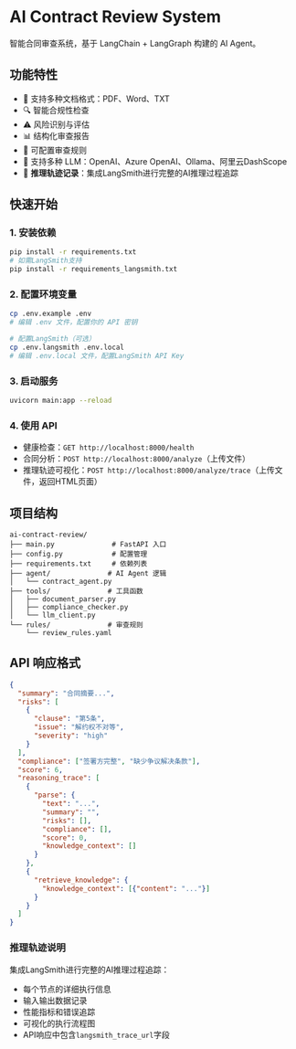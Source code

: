 # AI Contract Review System

智能合同审查系统，基于 LangChain + LangGraph 构建的 AI Agent。

## 功能特性

- 📄 支持多种文档格式：PDF、Word、TXT
- 🔍 智能合规性检查
- ⚠️ 风险识别与评估
- 📊 结构化审查报告
- 🔧 可配置审查规则
- 🤖 支持多种 LLM：OpenAI、Azure OpenAI、Ollama、阿里云DashScope
- 🧠 **推理轨迹记录**：集成LangSmith进行完整的AI推理过程追踪

## 快速开始

### 1. 安装依赖

```bash
pip install -r requirements.txt
# 如需LangSmith支持
pip install -r requirements_langsmith.txt
```

### 2. 配置环境变量

```bash
cp .env.example .env
# 编辑 .env 文件，配置你的 API 密钥

# 配置LangSmith（可选）
cp .env.langsmith .env.local
# 编辑 .env.local 文件，配置LangSmith API Key
```

### 3. 启动服务

```bash
uvicorn main:app --reload
```

### 4. 使用 API

- 健康检查：`GET http://localhost:8000/health`
- 合同分析：`POST http://localhost:8000/analyze`（上传文件）
- 推理轨迹可视化：`POST http://localhost:8000/analyze/trace`（上传文件，返回HTML页面）

## 项目结构

```
ai-contract-review/
├── main.py              # FastAPI 入口
├── config.py            # 配置管理
├── requirements.txt     # 依赖列表
├── agent/              # AI Agent 逻辑
│   └── contract_agent.py
├── tools/              # 工具函数
│   ├── document_parser.py
│   ├── compliance_checker.py
│   └── llm_client.py
└── rules/              # 审查规则
    └── review_rules.yaml
```

## API 响应格式

```json
{
  "summary": "合同摘要...",
  "risks": [
    {
      "clause": "第5条",
      "issue": "解约权不对等",
      "severity": "high"
    }
  ],
  "compliance": ["签署方完整", "缺少争议解决条款"],
  "score": 6,
  "reasoning_trace": [
    {
      "parse": {
        "text": "...",
        "summary": "",
        "risks": [],
        "compliance": [],
        "score": 0,
        "knowledge_context": []
      }
    },
    {
      "retrieve_knowledge": {
        "knowledge_context": [{"content": "..."}]
      }
    }
  ]
}
```

### 推理轨迹说明

集成LangSmith进行完整的AI推理过程追踪：
- 每个节点的详细执行信息
- 输入输出数据记录
- 性能指标和错误追踪
- 可视化的执行流程图
- API响应中包含`langsmith_trace_url`字段